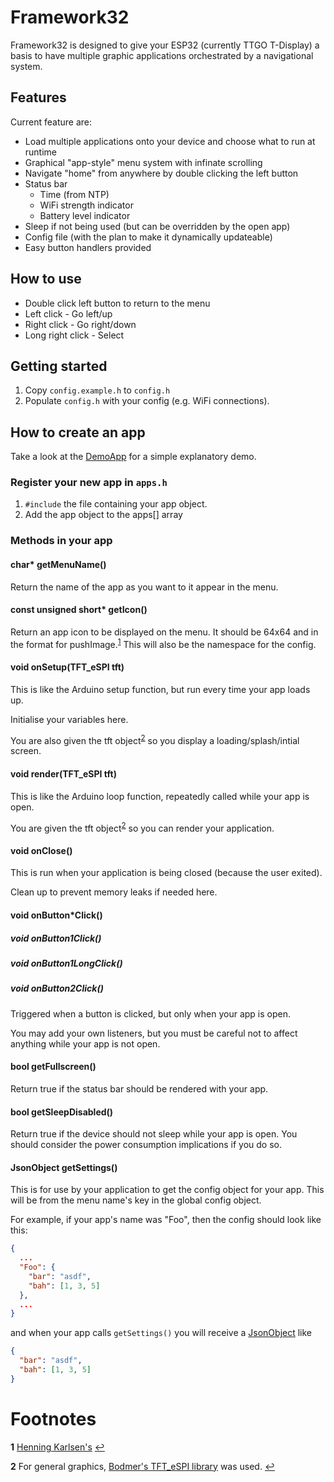 # Framework32

Framework32 is designed to give your ESP32 (currently TTGO T-Display) a basis
to have multiple graphic applications orchestrated by a navigational system.

## Features

Current feature are:
- Load multiple applications onto your device and choose what to run at runtime
- Graphical "app-style" menu system with infinate scrolling
- Navigate "home" from anywhere by double clicking the left button
- Status bar
  - Time (from NTP)
  - WiFi strength indicator
  - Battery level indicator
- Sleep if not being used (but can be overridden by the open app)
- Config file (with the plan to make it dynamically updateable)
- Easy button handlers provided


## How to use

- Double click left button to return to the menu
- Left click - Go left/up
- Right click - Go right/down
- Long right click - Select

## Getting started

1. Copy `config.example.h` to `config.h`
2. Populate `config.h` with your config (e.g. WiFi connections).

## How to create an app

Take a look at the [DemoApp](DemoApp.h) for a simple explanatory demo.

### Register your new app in `apps.h`

1. `#include` the file containing your app object.
2. Add the app object to the apps[] array

### Methods in your app

#### char* getMenuName()

Return the name of the app as you want to it appear in the menu.

#### const unsigned short* getIcon()

Return an app icon to be displayed on the menu. It should be 64x64 and in the format for pushImage.<sup id="a1">[1](#f1)</sup>
This will also be the namespace for the config.

#### void onSetup(TFT_eSPI tft)

This is like the Arduino setup function, but run every time your app loads up.

Initialise your variables here.

You are also given the tft object<sup id="a2">[2](#f2)</sup> so you display a loading/splash/intial screen.

#### void render(TFT_eSPI tft)

This is like the Arduino loop function, repeatedly called while your app is open.

You are given the tft object<sup id="a3">[2](#f2)</sup> so you can render your application.

#### void onClose()

This is run when your application is being closed (because the user exited).

Clean up to prevent memory leaks if needed here.

#### void onButton*Click()
##### void onButton1Click()
##### void onButton1LongClick()
##### void onButton2Click()

Triggered when a button is clicked, but only when your app is open.

You may add your own listeners, but you must be careful not to affect anything while your app is not open.

#### bool getFullscreen()

Return true if the status bar should be rendered with your app.

#### bool getSleepDisabled()

Return true if the device should not sleep while your app is open. You should consider the power consumption implications if you do so.

#### JsonObject getSettings()

This is for use by your application to get the config object for your app. This will be from the menu name's key in the global config object.

For example, if your app's name was "Foo", then the config should look like this:
```json
{
  ...
  "Foo": {
    "bar": "asdf",
    "bah": [1, 3, 5]
  },
  ...
}
```
and when your app calls `getSettings()` you will receive a [JsonObject](https://arduinojson.org/v6/api/jsonobject/) like
```json
{
  "bar": "asdf",
  "bah": [1, 3, 5]
}
```

# Footnotes

<b id="f1">1</b> [Henning Karlsen's](http://www.rinkydinkelectronics.com/t_imageconverter565.php)  [↩](#a2)

<b id="f2">2</b> For general graphics, [Bodmer's TFT_eSPI library](https://github.com/Bodmer/TFT_eSPI) was used. [↩](#a1)

